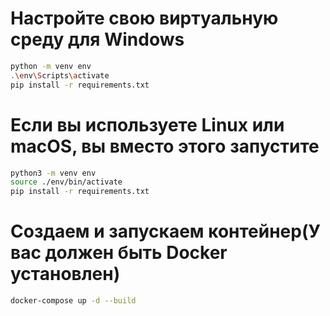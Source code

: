 












# Настройте свою виртуальную среду для Windows

```bash
python -m venv env 
.\env\Scripts\activate 
pip install -r requirements.txt 
```
# Если вы используете Linux или macOS, вы вместо этого запустите

```bash
python3 -m venv env 
source ./env/bin/activate
pip install -r requirements.txt
```

# Создаем и запускаем контейнер(У вас должен быть Docker установлен)

```bash
docker-compose up -d --build
```

